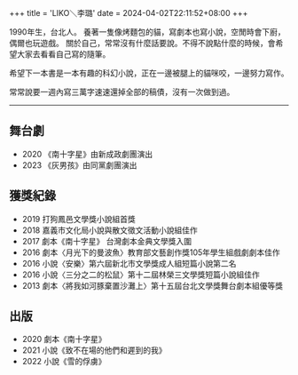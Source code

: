 +++
title = 'LIKO＼李璐'
date = 2024-04-02T22:11:52+08:00
+++



1990年生，台北人。
養著一隻像烤麵包的貓，寫劇本也寫小說，空閒時會下廚，偶爾也玩遊戲。
關於自己，常常沒有什麼話要說。不得不說點什麼的時候，會希望大家去看看自己寫的隨筆。


希望下一本書是一本有趣的科幻小說，正在一邊被腿上的貓咪咬，一邊努力寫作。


常常說要一週內寫三萬字速速還掉全部的稿債，沒有一次做到過。

-----------

舞台劇
--

- 2020 《南十字星》由新成政劇團演出
- 2023 《灰男孩》由同黨劇團演出

獲獎紀錄
--
 
- 2019 打狗鳳邑文學獎小說組首獎 
- 2018 嘉義市文化局小說與散文徵文活動小說組佳作 
- 2017 劇本《南十字星》 台灣劇本金典文學獎入圍
- 2016 劇本〈月光下的曼波魚〉教育部文藝創作獎105年學生組戲劇劇本佳作
- 2016 小說〈安樂〉第六屆新北市文學獎成人組短篇小說第二名 
- 2016 小說〈三分之二的松鼠〉第十二屆林榮三文學獎短篇小說組佳作 
- 2013 劇本〈將我如河豚棄置沙灘上〉第十五屆台北文學獎舞台劇本組優等獎  



出版
--

- 2020 劇本《南十字星》
- 2021 小說《致不在場的他們和遲到的我》
- 2022 小說《雪的俘虜》

